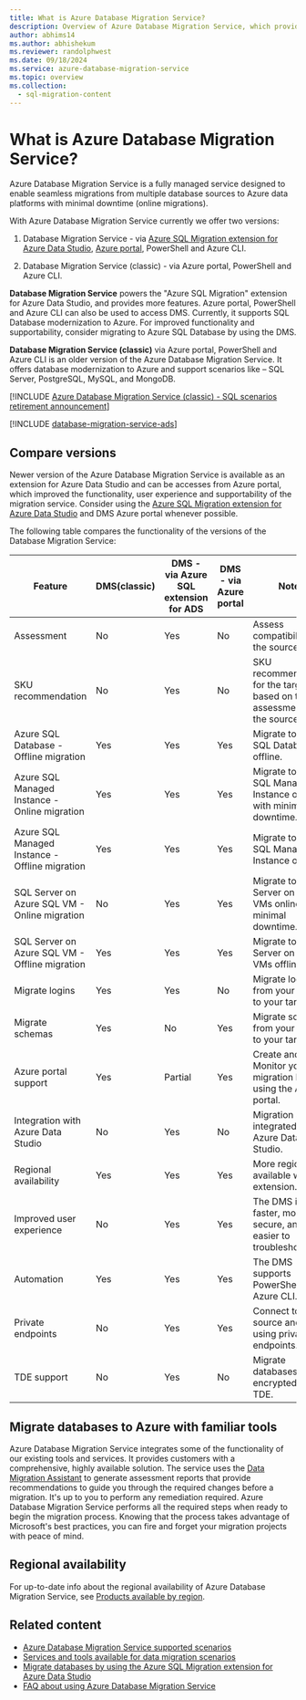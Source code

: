 ```yaml
---
title: What is Azure Database Migration Service?
description: Overview of Azure Database Migration Service, which provides seamless migrations from many database sources to Azure Data platforms.
author: abhims14
ms.author: abhishekum
ms.reviewer: randolphwest
ms.date: 09/18/2024
ms.service: azure-database-migration-service
ms.topic: overview
ms.collection:
  - sql-migration-content
---
```

# What is Azure Database Migration Service?

Azure Database Migration Service is a fully managed service designed to enable seamless migrations from multiple database sources to Azure data platforms with minimal downtime (online migrations).

With Azure Database Migration Service currently we offer two versions:

1. Database Migration Service - via [Azure SQL Migration extension for Azure Data Studio](migration-using-azure-data-studio.md), [Azure portal](https://portal.azure.com/#create/Microsoft.AzureDMS), PowerShell and Azure CLI.

1. Database Migration Service (classic) - via Azure portal, PowerShell and Azure CLI.

**Database Migration Service** powers the "Azure SQL Migration" extension for Azure Data Studio, and provides more features. Azure portal, PowerShell and Azure CLI can also be used to access DMS. Currently, it supports SQL Database modernization to Azure. For improved functionality and supportability, consider migrating to Azure SQL Database by using the DMS.

**Database Migration Service (classic)** via Azure portal, PowerShell and Azure CLI is an older version of the Azure Database Migration Service. It offers database modernization to Azure and support scenarios like – SQL Server, PostgreSQL, MySQL, and MongoDB.

[!INCLUDE [Azure Database Migration Service (classic) - SQL scenarios retirement announcement](./includes/deprecation-announcement-dms-classic-sql.md)]

[!INCLUDE [database-migration-service-ads](./includes/database-migration-service-ads.md)]

## Compare versions

Newer version of the Azure Database Migration Service is available as an extension for Azure Data Studio and can be accesses from Azure portal, which improved the functionality, user experience and supportability of the migration service. Consider using the [Azure SQL Migration extension for Azure Data Studio](migration-using-azure-data-studio.md) and DMS Azure portal whenever possible.

The following table compares the functionality of the versions of the Database Migration Service:

| Feature | DMS(classic) | DMS - via Azure SQL extension for ADS | DMS - via Azure portal | Notes |
| --- | --- | --- | --- | --- |
| Assessment | No | Yes | No | Assess compatibility of the source. |
| SKU recommendation | No | Yes | No | SKU recommendations for the target based on the assessment of the source. |
| Azure SQL Database - Offline migration | Yes | Yes | Yes | Migrate to Azure SQL Database offline. |
| Azure SQL Managed Instance - Online migration | Yes | Yes | Yes | Migrate to Azure SQL Managed Instance online with minimal downtime. |
| Azure SQL Managed Instance - Offline migration | Yes | Yes | Yes | Migrate to Azure SQL Managed Instance offline. |
| SQL Server on Azure SQL VM - Online migration | No | Yes | Yes | Migrate to SQL Server on Azure VMs online with minimal downtime. |
| SQL Server on Azure SQL VM - Offline migration | Yes | Yes | Yes | Migrate to SQL Server on Azure VMs offline. |
| Migrate logins | Yes | Yes | No | Migrate logins from your source to your target. |
| Migrate schemas | Yes | No | Yes | Migrate schemas from your source to your target. |
| Azure portal support | Yes | Partial | Yes | Create and Monitor your migration by using the Azure portal. |
| Integration with Azure Data Studio | No | Yes | No | Migration support integrated with Azure Data Studio. |
| Regional availability | Yes | Yes | Yes | More regions are available with the extension. |
| Improved user experience | No | Yes | Yes | The DMS is faster, more secure, and easier to troubleshoot. |
| Automation | Yes | Yes | Yes | The DMS supports PowerShell and Azure CLI. |
| Private endpoints | No | Yes | Yes | Connect to your source and target using private endpoints. |
| TDE support | No | Yes | No | Migrate databases encrypted with TDE. |

## Migrate databases to Azure with familiar tools

Azure Database Migration Service integrates some of the functionality of our existing tools and services. It provides customers with a comprehensive, highly available solution. The service uses the [Data Migration Assistant](/sql/dma/dma-overview) to generate assessment reports that provide recommendations to guide you through the required changes before a migration. It's up to you to perform any remediation required. Azure Database Migration Service performs all the required steps when ready to begin the migration process. Knowing that the process takes advantage of Microsoft's best practices, you can fire and forget your migration projects with peace of mind.

## Regional availability

For up-to-date info about the regional availability of Azure Database Migration Service, see [Products available by region](https://azure.microsoft.com/global-infrastructure/services/?products=database-migration).

## Related content

- [Azure Database Migration Service supported scenarios](resource-scenario-status.md)
- [Services and tools available for data migration scenarios](dms-tools-matrix.md)
- [Migrate databases by using the Azure SQL Migration extension for Azure Data Studio](migration-using-azure-data-studio.md)
- [FAQ about using Azure Database Migration Service](faq.yml)
